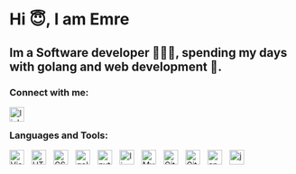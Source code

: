# Hi 😇, I am Emre 

## Im a Software developer 👨🏼‍💻, spending my days with golang and web development 🤩.

### Connect with me:
[<img align="left" alt="linkedin" width="26px" src="https://cdn.jsdelivr.net/gh/devicons/devicon/icons/linkedin/linkedin-original.svg" />](https://linkedin.com/in/emretask1n)
&nbsp;&nbsp;



### Languages and Tools:
[<img align="left" alt="Visual Studio Code" width="26px" src="https://cdn.jsdelivr.net/gh/devicons/devicon/icons/vscode/vscode-original.svg" style="padding-right:10px;" />][vscode]
[<img align="left" alt="HTML5" width="26px" src="https://cdn.jsdelivr.net/gh/devicons/devicon/icons/html5/html5-original.svg" style="padding-right:10px;" />][html]
[<img align="left" alt="CSS3" width="26px" src="https://cdn.jsdelivr.net/gh/devicons/devicon/icons/css3/css3-original.svg" style="padding-right:10px;" />][css]
[<img align="left" alt="golang" width="26px" src="https://cdn.jsdelivr.net/gh/devicons/devicon/icons/go/go-original-wordmark.svg" style="padding-right:10px;" />][golang]
[<img align="left" alt="python" width="26px" src="https://cdn.jsdelivr.net/gh/devicons/devicon/icons/python/python-original-wordmark.svg" style="padding-right:10px;" />][python]
[<img align="left" alt="linux" width="26px" src="https://cdn.jsdelivr.net/gh/devicons/devicon/icons/linux/linux-original.svg" style="padding-right:10px;" />][linux]
[<img align="left" alt="MySQL" width="26px" src="https://cdn.jsdelivr.net/gh/devicons/devicon/icons/mysql/mysql-original.svg" style="padding-right:10px;" />][mysql]
[<img align="left" alt="Git" width="26px" src="https://cdn.jsdelivr.net/gh/devicons/devicon/icons/git/git-original.svg" style="padding-right:10px;" />][git]
[<img align="left" alt="GitHub" width="26px" src="https://cdn.jsdelivr.net/gh/devicons/devicon/icons/github/github-original-wordmark.svg" style="padding-right:10px;" />][github]
[<img align="left" alt="androidstudio" width="26px" src="https://cdn.jsdelivr.net/gh/devicons/devicon/icons/androidstudio/androidstudio-original.svg" style="padding-right:10px;" />][androidstudio]
[<img align="left" alt="java" width="26px" src="https://cdn.jsdelivr.net/gh/devicons/devicon/icons/java/java-original-wordmark.svg" style="padding-right:10px;" />][java]





<br />
<br />


[vscode]:https://code.visualstudio.com/
[html]:https://developer.mozilla.org/en-US/docs/Web/HTML
[css]:https://developer.mozilla.org/en-US/docs/Web/CSS
[golang]:https://go.dev/
[python]:https://www.python.org/
[linux]:https://www.linux.org/
[mysql]:https://www.mysql.com/
[git]: https://git-scm.com/
[github]:https://github.com
[androidstudio]:https://developer.android.com/studio?gclid=Cj0KCQjwsdiTBhD5ARIsAIpW8CLqLWja9EIQC39Xu0W-IFc2_2WDQbjM9f4TRJ0HYp54elXmtCX8ZusaAoATEALw_wcB&gclsrc=aw.ds
[java]:https://www.java.com/
